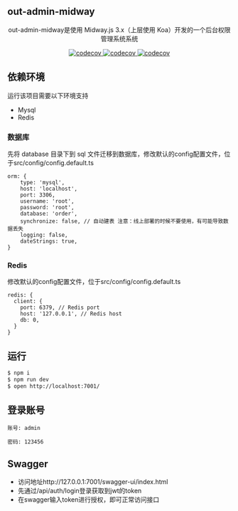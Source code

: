 ## out-admin-midway
<p align="center">out-admin-midway是使用 Midway.js 3.x（上层使用 Koa）开发的一个后台权限管理系统系统
<p align="center">
  <a href="http://midwayjs.org/" target="_blank">
    <img src="https://img.shields.io/badge/midway-3.x-green#:~:text=midway-,midway,-3.x" alt="codecov" />
  </a>
  <a href="https://github.com/Outjs/out-admin-midway" target="_blank">
    <img src="https://img.shields.io/badge/version-1.0.0-green#:~:text=version-,version,-1.0.0" alt="codecov" />
  </a>
  <a href="https://github.com/Outjs/out-admin-midway/blob/master/LICENSE" target="_blank">
    <img src="https://img.shields.io/crates/l/MIT?label=license&logo=MIT" alt="codecov" />
  </a>
</p>


## 依赖环境


运行该项目需要以下环境支持
- Mysql
- Redis



### 数据库

先将 database 目录下到 sql 文件迁移到数据库，修改默认的config配置文件，位于src/config/config.default.ts

```
orm: {
    type: 'mysql',
    host: 'localhost',
    port: 3306,
    username: 'root',
    password: 'root',
    database: 'order',
    synchronize: false, // 自动建表 注意：线上部署的时候不要使用，有可能导致数据丢失
    logging: false,
    dateStrings: true,
}
```

### Redis
修改默认的config配置文件，位于src/config/config.default.ts
```
redis: {
  client: {
    port: 6379, // Redis port
    host: '127.0.0.1', // Redis host
    db: 0,
  }
}

```

## 运行

```bash
$ npm i
$ npm run dev
$ open http://localhost:7001/
```

## 登录账号
```
账号: admin

密码: 123456
```


## Swagger


 - 访问地址http://127.0.0.1:7001/swagger-ui/index.html
- 先通过/api/auth/login登录获取到jwt的token
- 在swagger输入token进行授权，即可正常访问接口




